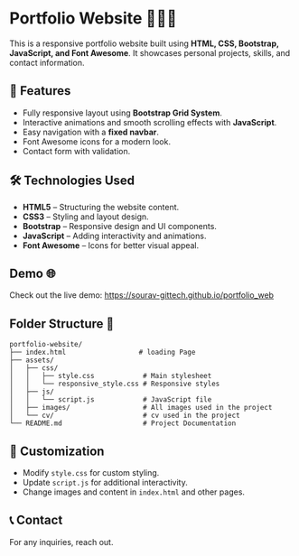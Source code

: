 # Portfolio Website 🤵📃📄

This is a responsive portfolio website built using **HTML, CSS, Bootstrap, JavaScript, and Font Awesome**. It showcases personal projects, skills, and contact information.

## 🚀 Features

- Fully responsive layout using **Bootstrap Grid System**.
- Interactive animations and smooth scrolling effects with **JavaScript**.
- Easy navigation with a **fixed navbar**.
- Font Awesome icons for a modern look.
- Contact form with validation.

## 🛠️ Technologies Used

- **HTML5** – Structuring the website content.
- **CSS3** – Styling and layout design.
- **Bootstrap** – Responsive design and UI components.
- **JavaScript** – Adding interactivity and animations.
- **Font Awesome** – Icons for better visual appeal.

## Demo 🌐

Check out the live demo: https://sourav-gittech.github.io/portfolio_web

## Folder Structure 📂

```
portfolio-website/
├── index.html                  # loading Page
├── assets/
│   ├── css/
│   │   ├── style.css            # Main stylesheet
│   │   └── responsive_style.css # Responsive styles
│   ├── js/
│   │   └── script.js            # JavaScript file
│   ├── images/                  # All images used in the project
│   └── cv/                      # cv used in the project
└── README.md                    # Project Documentation
```

## 🎨 Customization

- Modify `style.css` for custom styling.
- Update `script.js` for additional interactivity.
- Change images and content in `index.html` and other pages.

## 📞 Contact

For any inquiries, reach out.